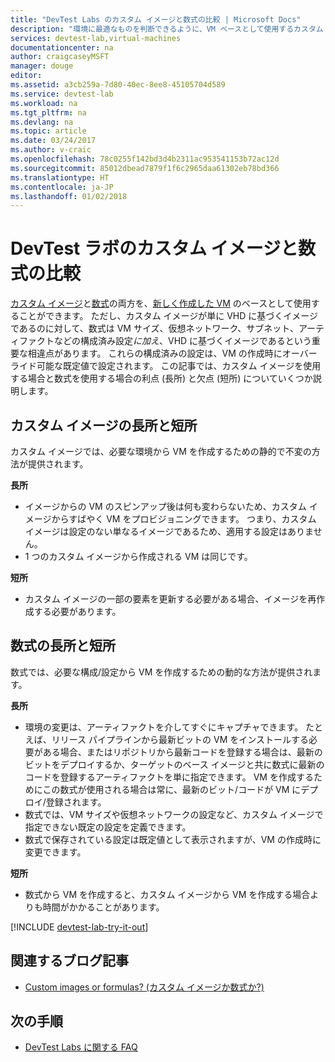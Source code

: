 ```yaml
---
title: "DevTest Labs のカスタム イメージと数式の比較 | Microsoft Docs"
description: "環境に最適なものを判断できるように、VM ベースとして使用するカスタム イメージと数式の違いについて説明します。"
services: devtest-lab,virtual-machines
documentationcenter: na
author: craigcaseyMSFT
manager: douge
editor: 
ms.assetid: a3cb259a-7d80-40ec-8ee8-45105704d589
ms.service: devtest-lab
ms.workload: na
ms.tgt_pltfrm: na
ms.devlang: na
ms.topic: article
ms.date: 03/24/2017
ms.author: v-craic
ms.openlocfilehash: 78c0255f142bd3d4b2311ac953541153b72ac12d
ms.sourcegitcommit: 85012dbead7879f1f6c2965daa61302eb78bd366
ms.translationtype: HT
ms.contentlocale: ja-JP
ms.lasthandoff: 01/02/2018
---
```

# <a name="comparing-custom-images-and-formulas-in-devtest-labs"></a>DevTest ラボのカスタム イメージと数式の比較
[カスタム イメージ](devtest-lab-create-template.md)と[数式](devtest-lab-manage-formulas.md)の両方を、[新しく作成した VM](devtest-lab-add-vm.md) のベースとして使用することができます。 ただし、カスタム イメージが単に VHD に基づくイメージであるのに対して、数式は VM サイズ、仮想ネットワーク、サブネット、アーティファクトなどの構成済み設定*に加え*、VHD に基づくイメージであるという重要な相違点があります。 これらの構成済みの設定は、VM の作成時にオーバーライド可能な既定値で設定されます。 この記事では、カスタム イメージを使用する場合と数式を使用する場合の利点 (長所) と欠点 (短所) についていくつか説明します。

## <a name="custom-image-pros-and-cons"></a>カスタム イメージの長所と短所
カスタム イメージでは、必要な環境から VM を作成するための静的で不変の方法が提供されます。 

**長所**

* イメージからの VM のスピンアップ後は何も変わらないため、カスタム イメージからすばやく VM をプロビジョニングできます。 つまり、カスタム イメージは設定のない単なるイメージであるため、適用する設定はありません。 
* 1 つのカスタム イメージから作成される VM は同じです。

**短所**

* カスタム イメージの一部の要素を更新する必要がある場合、イメージを再作成する必要があります。  

## <a name="formula-pros-and-cons"></a>数式の長所と短所
数式では、必要な構成/設定から VM を作成するための動的な方法が提供されます。

**長所**

* 環境の変更は、アーティファクトを介してすぐにキャプチャできます。 たとえば、リリース パイプラインから最新ビットの VM をインストールする必要がある場合、またはリポジトリから最新コードを登録する場合は、最新のビットをデプロイするか、ターゲットのベース イメージと共に数式に最新のコードを登録するアーティファクトを単に指定できます。 VM を作成するためにこの数式が使用される場合は常に、最新のビット/コードが VM にデプロイ/登録されます。 
* 数式では、VM サイズや仮想ネットワークの設定など、カスタム イメージで指定できない既定の設定を定義できます。 
* 数式で保存されている設定は既定値として表示されますが、VM の作成時に変更できます。 

**短所**

* 数式から VM を作成すると、カスタム イメージから VM を作成する場合よりも時間がかかることがあります。

[!INCLUDE [devtest-lab-try-it-out](../../includes/devtest-lab-try-it-out.md)]

## <a name="related-blog-posts"></a>関連するブログ記事
* [Custom images or formulas? (カスタム イメージか数式か?)](https://blogs.msdn.microsoft.com/devtestlab/2016/04/06/custom-images-or-formulas/)

## <a name="next-steps"></a>次の手順
- [DevTest Labs に関する FAQ](devtest-lab-faq.md)
